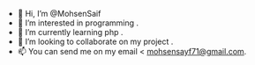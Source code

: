 - 👋 Hi, I’m @MohsenSaif
- 👀 I’m interested in programming .
- 🌱 I’m currently learning php .
- 💞️ I’m looking to collaborate on my project .
- 📫 You can send me on my email < mohsensayf71@gmail.com.

<!---
MohsenSaif/MohsenSaif is a ✨ special ✨ repository because its `README.md` (this file) appears on your GitHub profile.
You can click the Preview link to take a look at your changes.
--->
